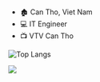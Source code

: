 - 🏚 Can Tho, Viet Nam
- 💻 IT Engineer
- 📺 VTV Can Tho

![Top Langs](https://github-readme-stats.vercel.app/api/top-langs/?username=PhucEnterdev&hide_progress=true)

<picture>
  <source
    srcset="https://github-readme-stats.vercel.app/api?username=PhucEnterdev&show_icons=true&theme=dark"
    media="(prefers-color-scheme: dark)"
  />
  <source
    srcset="https://github-readme-stats.vercel.app/api?username=PhucEnterdev&show_icons=true"
    media="(prefers-color-scheme: light), (prefers-color-scheme: no-preference)"
  />
  <img src="https://github-readme-stats.vercel.app/api?username=PhucEnterdev&show_icons=true" />
</picture>
